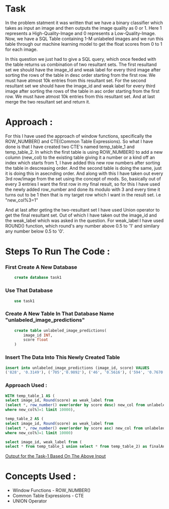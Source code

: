 # Task 
In the problem statment it was written that we have a binary classifier which takes as input an image and then outputs the image quality as 0 or 1.
Here 1 represents a High-Quality-Image and 0 represents a Low-Quality-Image. 
Now, we have a SQL Table containing 1-M unlabeled images and we run this table through our machine learning model to get the float scores from 0 to 1 for each image.

In this question we just had to give a SQL query, which once feeded with the table returns us combination of two resultant sets.
The first resultand set we should have the image_id and weak label for every third image after sorting the rows of the table in desc order starting from the first row. We must have atmost 10k entries from this resultant set.
For the second resultant set we should have the image_id and weak label for every third image after sorting the rows of the table in asc order starting from the first row. We must have atmost 10k entries from this resultant set.
And at last merge the two resultant set and return it.


# Approach : 
For this I have used the approach of window functions, specifically the ROW_NUMBER() and CTE(Common Table Expressions).
So what I have done is that I have created two CTE's named temp_table_1 and temp_table_2. In which the first table is using ROW_NUMBER() to add a new column (new_col) to the existing table giving it a number or a kind off an index which starts from 1, I have added this new row numbers after sorting the table in descreasing order.
And the second table is doing the same, just it is doing this in asecnding order. And along with this I have taken out every 3rd row/image from the set using the concept of mods.
So, basically out of every 3 entries I want the first row in my final result, so for this I have used the newly added row_number and done its modulo with 3 and every time it turns out to be 1 then that is my target row which I want in the result set.
i.e "new_col%3=1"

And at last after geting the two-resultant set I have used Union operator to get the final resultant set. Out of which I have taken out the image_id and the weak_label which was asked in the question.
For weak_label I have used ROUND() function, which round's any number above 0.5 to '1' and similary any number below 0.5 to '0'.


# Steps To Run The Code : 
### First Create A New Database
```sql
    create database task1
```
### Use That Database
```sql
    use task1
```
### Create A New Table In That Database Name "unlabeled_image_predictions"
```sql
    create table unlabeled_image_predictions(
        image_id INT,
        score float
    )
```
### Insert The Data Into This Newly Created Table
```sql
insert into unlabeled_image_predictions (image_id, score) VALUES
('828', '0.3149'), ('705','0.9892'), ('46', '0.5616'), ('594', '0.7670'), ('232', '0.1598'), ('524','0.9876'), ('306', '0.6487'), ('132', '0.8823'), ('906', '0.8394'), ('424', '0.7790'), ('609','0.5241'), ('809','0.1058'), ('219', '0.7143'), ('439','0.3387'), ('464', '0.3674'), ('823', '0.3361'), ('617', '0.0218'), ('272', '0.9778'), ('63', '0.2552'), ('402', '0.7655'), ('616', '0.1003'), ('276', '0.2672'), ('363', '0.2661'), ('405', '0.6929'), ('986','0.8931'), ('161', '0.7113'), ('715', '0.8921'), ('109', '0.1151'), ('701','0.0758'), ('554', '0.4418'), ('998', '0.0379'), ('624', '0.8270'), ('640', '0.8790'), ('913', '0.2421'), ('344', '0.3761'), ('847', '0.4889'), ('482', '0.5023'), ('47','0.0072'), ('867','0.4050'), ('96', '0.4498'), ('126', '0.3564'), ('943','0.0452'), ('115', '0.5309'), ('417', '0.7168'), ('706', '0.9649'), ('166', '0.2507'), ('991','0.4191'), ('465', '0.0895'), ('53', '0.8169'), ('971','0.9871');
```

### Approach Used : 
```sql
WITH temp_table_1 AS (
select image_id, Round(score) as weak_label from 
(select *, row_number() over(order by score desc) new_col from unlabeled_image_predictions) as new_table 
where new_col%3=1 limit 10000),

temp_table_2 AS ( 
select image_id, Round(score) as weak_label from 
(select *, row_number() over(order by score asc) new_col from unlabeled_image_predictions) as new_table 
where new_col%3=1 limit 10000)

select image_id, weak_label from (
select * from temp_table_1 union select * from temp_table_2) as finalAnswer order by image_id;
```

[Output for the Task-1 Based On The Above Input](Task-1-Output-Table.csv)

# Concepts Used :
- Window Functions - ROW_NUMBER()
- Common Table Expressions - CTE
- UNION Operator